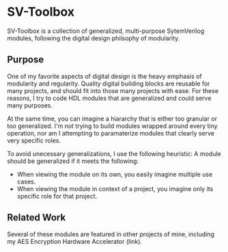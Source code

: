 # SV-Toolbox

SV-Toolbox is a collection of generalized, multi-purpose SytemVerilog modules, following the digital design philsophy of modularity.

## Purpose

One of my favorite aspects of digital design is the heavy emphasis of modularity and regularity. Quality digital building blocks are reusable for many projects, and should fit into those many projects with ease. For these reasons, I try to code HDL modules that are generalized and could serve many purposes.

At the same time, you can imagine a hiararchy that is either too granular or too generalized. I'm not trying to build modules wrapped around every tiny operation, nor am I attempting to paramaterize modules that clearly serve very specific roles.

To avoid unecessary generalizations, I use the following heuristic: A module should be generalized if it meets the following:

* When viewing the module on its own, you easily imagine multiple use cases.
* When viewing the module in context of a project, you imagine only its specific role for that project.

## Related Work

Several of these modules are featured in other projects of mine, including my AES Encryption Hardware Accelerator (link).